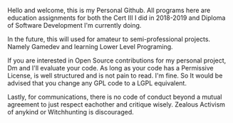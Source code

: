 Hello and welcome, this is my Personal Github. All programs here are education assignments for both the Cert III I did in 2018-2019 
and Diploma of Software Development I'm currently doing. 

In the future, this will used for amateur to semi-professional projects. Namely Gamedev and learning Lower Level Programing.

If you are interested in Open Source contributions for my personal project, Dm and I'll evaluate your code.
As long as your code has a Permissive License, is well structured and is not pain to read. I'm fine.
So It would be advised that you change any GPL code to a LGPL equivalent.

Lastly, for communications, there is no code of conduct beyond a mutual agreement to just respect eachother and critique wisely.
Zealous Activism of anykind or Witchhunting is discouraged. 
